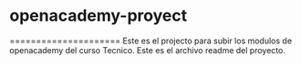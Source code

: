 # openacademy-proyect
=====================
Este es el projecto para subir los modulos de openacademy del curso Tecnico.
Este es el archivo readme del proyecto.
